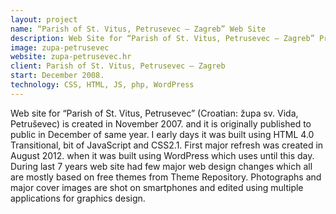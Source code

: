 ```yaml
---
layout: project
name: “Parish of St. Vitus, Petrusevec – Zagreb” Web Site
description: Web Site for “Parish of St. Vitus, Petrusevec – Zagreb” Project
image: zupa-petrusevec
website: zupa-petrusevec.hr
client: Parish of St. Vitus, Petrusevec – Zagreb
start: December 2008.
technology: CSS, HTML, JS, php, WordPress
---
```

Web site for “Parish of St. Vitus, Petrusevec” (Croatian: župa sv. Vida, Petruševec) is created in November 2007. and it is originally published to public in December of same year. I early days it was built using HTML 4.0 Transitional, bit of JavaScript and CSS2.1. First major refresh was created in August 2012. when it was built using WordPress which uses until this day. During last 7 years web site had few major web design changes which all are mostly based on free themes from Theme Repository. Photographs and major cover images are shot on smartphones and edited using multiple applications for graphics design.